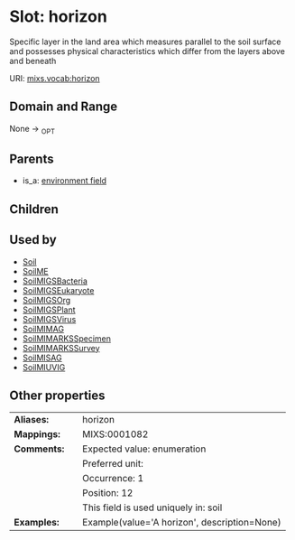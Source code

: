
# Slot: horizon


Specific layer in the land area which measures parallel to the soil surface and possesses physical characteristics which differ from the layers above and beneath

URI: [mixs.vocab:horizon](https://w3id.org/mixs/vocab/horizon)


## Domain and Range

None ->  <sub>OPT</sub> 

## Parents

 *  is_a: [environment field](environment_field.md)

## Children


## Used by

 * [Soil](Soil.md)
 * [SoilME](SoilME.md)
 * [SoilMIGSBacteria](SoilMIGSBacteria.md)
 * [SoilMIGSEukaryote](SoilMIGSEukaryote.md)
 * [SoilMIGSOrg](SoilMIGSOrg.md)
 * [SoilMIGSPlant](SoilMIGSPlant.md)
 * [SoilMIGSVirus](SoilMIGSVirus.md)
 * [SoilMIMAG](SoilMIMAG.md)
 * [SoilMIMARKSSpecimen](SoilMIMARKSSpecimen.md)
 * [SoilMIMARKSSurvey](SoilMIMARKSSurvey.md)
 * [SoilMISAG](SoilMISAG.md)
 * [SoilMIUVIG](SoilMIUVIG.md)

## Other properties

|  |  |  |
| --- | --- | --- |
| **Aliases:** | | horizon |
| **Mappings:** | | MIXS:0001082 |
| **Comments:** | | Expected value: enumeration |
|  | | Preferred unit:  |
|  | | Occurrence: 1 |
|  | | Position: 12 |
|  | | This field is used uniquely in: soil |
| **Examples:** | | Example(value='A horizon', description=None) |

